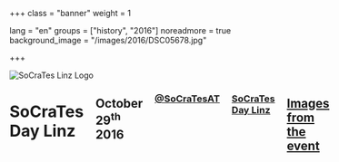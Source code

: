 +++
class = "banner"
weight = 1

lang = "en"
groups = ["history", "2016"]
noreadmore = true
background_image = "/images/2016/DSC05678.jpg"

+++

<div class="banner">
  	<div class="row">
			<div class="four columns">
				<img class="logo" src="/images/2016/SoCraTesLinz2016.png" alt="SoCraTes Linz Logo"/>
			</div>
    	<div class="eight columns">
				<h1>SoCraTes Day Linz</h1>
				<h2>October 29<sup>th</sup> 2016</h2>
				<h3><a href="https://twitter.com/SoCraTesAT"><i class="fa fa-twitter" aria-hidden="true" style="width: 1.2em;"></i> @SoCraTesAT</a></h3>
				<h3><a href="https://www.facebook.com/events/1175565655799297/"><i class="fa fa-facebook" aria-hidden="true" style="width: 1.2em;"></i> SoCraTes Day Linz</a></h3>
				<h2><a href="../gallery/Linz2016/index.html">Images from the event</a></h2>
			</div>
	</div>
</div>

	



<!--more-->